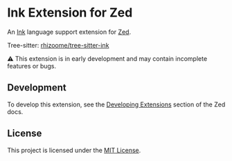# Ink Extension for Zed

An [Ink](https://www.inklestudios.com/ink/) language support extension for [Zed](https://zed.dev).

Tree-sitter: [rhizoome/tree-sitter-ink](https://github.com/rhizoome/tree-sitter-ink)

⚠️ This extension is in early development and may contain incomplete features or bugs.

## Development

To develop this extension, see the [Developing Extensions](https://zed.dev/docs/extensions/developing-extensions) section of the Zed docs.

## License

This project is licensed under the [MIT License](LICENSE).
